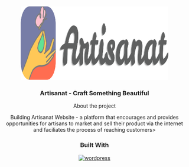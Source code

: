 
<!-- PROJECT LOGO -->
<br />
<div align="center">
  <a href="images/logo.png">
    <img src="images/logo.png" alt="Logo" width="400" height="200">
  </a>

  <h3 align="center">Artisanat - Craft Something Beautiful</h3>
  <p align="center> E-commerece course project at Qassim University.</p>
</div>

<!-- ABOUT THE PROJECT -->
## About the project
Building Artisanat Website - a platform that encourages and provides opportunities for artisans to market and sell their product via the internet and faciliates the process of reaching customers>

### Built With
[![wordpress](https://skillicons.dev/icons?i=wordpress)](https://wordpress.com)
